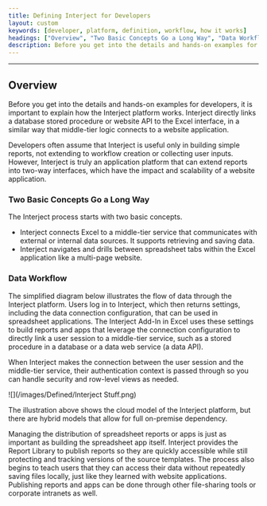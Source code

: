 ```yaml
---
title: Defining Interject for Developers
layout: custom
keywords: [developer, platform, definition, workflow, how it works]
headings: ["Overview", "Two Basic Concepts Go a Long Way", "Data Workflow"]
description: Before you get into the details and hands-on examples for developers, it is important to explain how the Interject platform works. Interject directly links a database stored procedure or website API to the Excel interface, in a similar way that middle-tier logic connects to a website application.
---
```

* * *

## Overview

Before you get into the details and hands-on examples for developers, it is important to explain how the Interject platform works. Interject directly links a database stored procedure or website API to the Excel interface, in a similar way that middle-tier logic connects to a website application.

Developers often assume that Interject is useful only in building simple reports, not extending to workflow creation or collecting user inputs. However, Interject is truly an application platform that can extend reports into two-way interfaces, which have the impact and scalability of a website application.

### Two Basic Concepts Go a Long Way

The Interject process starts with two basic concepts.

* Interject connects Excel to a middle-tier service that communicates with external or internal data sources. It supports retrieving and saving data.
* Interject navigates and drills between spreadsheet tabs within the Excel application like a multi-page website.

### Data Workflow

The simplified diagram below illustrates the flow of data through the Interject platform. Users log in to Interject, which then returns settings, including the data connection configuration, that can be used in spreadsheet applications. The Interject Add-In in Excel uses these settings to build reports and apps that leverage the connection configuration to directly link a user session to a middle-tier service, such as a stored procedure in a database or a data web service (a data API).

When Interject makes the connection between the user session and the middle-tier service, their authentication context is passed through so you can handle security and row-level views as needed.

![](/images/Defined/Interject Stuff.png)
<br>

The illustration above shows the cloud model of the Interject platform, but there are hybrid models that allow for full on-premise dependency.

Managing the distribution of spreadsheet reports or apps is just as important as building the spreadsheet app itself. Interject provides the Report Library to publish reports so they are quickly accessible while still protecting and tracking versions of the source templates. The process also begins to teach users that they can access their data without repeatedly saving files locally, just like they learned with website applications. Publishing reports and apps can be done through other file-sharing tools or corporate intranets as well.
